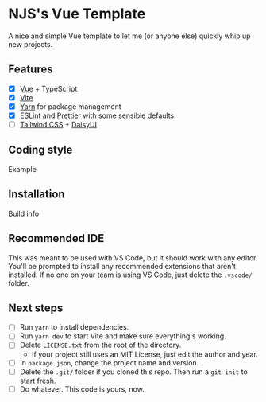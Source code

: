 # NJS's Vue Template

A nice and simple Vue template to let me (or anyone else) quickly whip up new projects.

## Features

-   [x] [Vue](https://vuejs.org/) + TypeScript
-   [x] [Vite](https://vitejs.dev/)
-   [x] [Yarn](https://yarnpkg.com/) for package management
-   [x] [ESLint](https://eslint.org/) and [Prettier](https://prettier.io/) with some sensible defaults.
-   [ ] [Tailwind CSS](https://tailwindcss.com/) + [DaisyUI](https://daisyui.com/)

## Coding style

Example

## Installation

Build info

## Recommended IDE

This was meant to be used with VS Code, but it should work with any editor.
You'll be prompted to install any recommended extensions that aren't installed.
If no one on your team is using VS Code, just delete the `.vscode/` folder.

## Next steps

-   [ ] Run `yarn` to install dependencies.
-   [ ] Run `yarn dev` to start Vite and make sure everything's working.
-   [ ] Delete `LICENSE.txt` from the root of the directory.
    -   If your project still uses an MIT License, just edit the author and year.
-   [ ] In `package.json`, change the project name and version.
-   [ ] Delete the `.git/` folder if you cloned this repo. Then run a `git init` to start fresh.
-   [ ] Do whatever. This code is yours, now.
